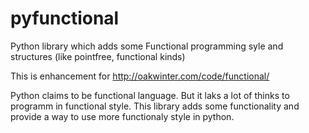 pyfunctional
============

Python library which adds some Functional programming syle and structures (like pointfree, functional kinds)

This is enhancement for http://oakwinter.com/code/functional/

Python claims to be functional language. But it laks a lot of thinks to programm in functional style.
This library adds some functionality and provide a way to use more functionaly style in python.

